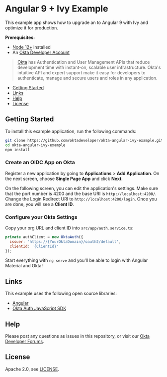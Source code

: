 # Angular 9 + Ivy Example
 
This example app shows how to upgrade an to Angular 9 with Ivy and optimize it for production.

<!-- Please read [Build a Beautiful App + Login with Angular Material](https://developer.okta.com/blog/2020/01/21/angular-material-login) to see how this app was created. -->

**Prerequisites:** 

* [Node 12+](https://nodejs.org/en/) installed
* An [Okta Developer Account](https://developer.okta.com/signup)

> [Okta](https://developer.okta.com/) has Authentication and User Management APIs that reduce development time with instant-on, scalable user infrastructure. Okta's intuitive API and expert support make it easy for developers to authenticate, manage and secure users and roles in any application.

* [Getting Started](#getting-started)
* [Links](#links)
* [Help](#help)
* [License](#license)

## Getting Started

To install this example application, run the following commands:

```bash
git clone https://github.com/oktadeveloper/okta-angular-ivy-example.git
cd okta-angular-ivy-example
npm install
```

### Create an OIDC App on Okta

Register a new application by going to **Applications** > **Add Application**. On the next screen, choose **Single Page App** and click **Next**.

On the following screen, you can edit the application's settings. Make sure that the port number is 4200 and the base URI is `http://localhost:4200/`. Change the Login Redirect URI to `http://localhost:4200/login`. Once you are done, you will see a **Client ID**.

### Configure your Okta Settings

Copy your org URL and client ID into `src/app/auth.service.ts`:

```js
private authClient = new OktaAuth({
  issuer: 'https://{YourOktaDomain}/oauth2/default',
  clientId: '{ClientId}'
});
```

Start everything with `ng serve` and you'll be able to login with Angular Material and Okta!

## Links

This example uses the following open source libraries:

* [Angular](https://angular.io)
* [Okta Auth JavaScript SDK](https://github.com/okta/okta-auth-js)

## Help

Please post any questions as issues in this repository, or visit our [Okta Developer Forums](https://devforum.okta.com/).

## License

Apache 2.0, see [LICENSE](LICENSE).
